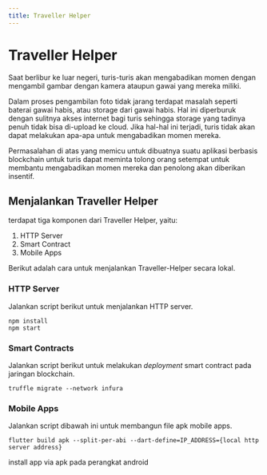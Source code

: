 ```yaml
---
title: Traveller Helper
---
```


# Traveller Helper
Saat berlibur ke luar negeri, turis-turis akan mengabadikan momen dengan mengambil gambar dengan kamera ataupun gawai yang mereka miliki. 

Dalam proses pengambilan foto tidak jarang terdapat masalah seperti baterai gawai habis, atau storage dari gawai habis. Hal ini diperburuk dengan sulitnya akses internet bagi turis sehingga storage yang tadinya penuh tidak bisa di-upload ke cloud. Jika hal-hal ini terjadi, turis tidak akan dapat melakukan apa-apa untuk mengabadikan momen mereka. 

Permasalahan di atas yang memicu untuk dibuatnya suatu aplikasi berbasis blockchain untuk turis dapat meminta tolong orang setempat untuk membantu mengabadikan momen mereka dan penolong akan diberikan insentif.


## Menjalankan Traveller Helper
terdapat tiga komponen dari Traveller Helper, yaitu:

1. HTTP Server
2. Smart Contract
3. Mobile Apps

Berikut adalah cara untuk menjalankan Traveller-Helper secara lokal.

### HTTP Server
Jalankan script berikut untuk menjalankan HTTP server.
```
npm install
npm start
```

### Smart Contracts
Jalankan script berikut untuk melakukan *deployment* smart contract pada jaringan blockchain.
```
truffle migrate --network infura
```

### Mobile Apps
Jalankan script dibawah ini untuk membangun file apk mobile apps.
```
flutter build apk --split-per-abi --dart-define=IP_ADDRESS={local http server address}
```
install app via apk pada perangkat android